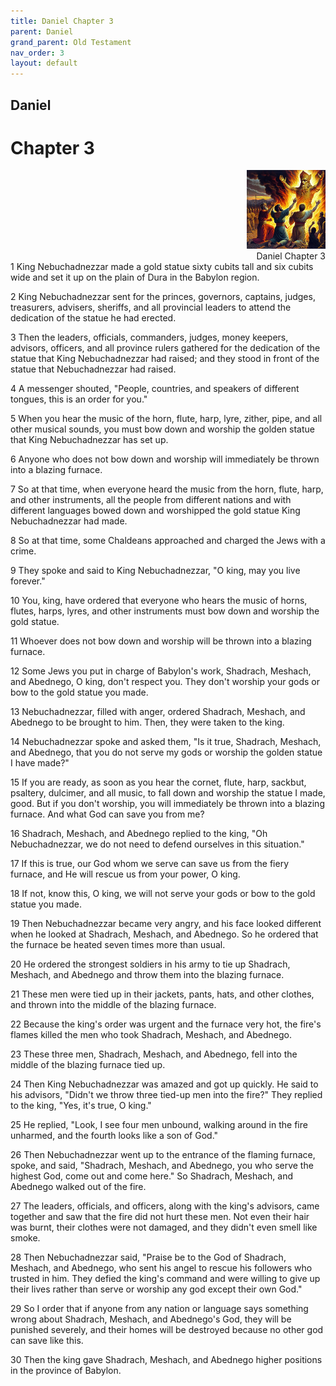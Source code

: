 ```yaml
---
title: Daniel Chapter 3
parent: Daniel
grand_parent: Old Testament
nav_order: 3
layout: default
---
```


## Daniel

# Chapter 3

<div style="clear: both; text-align: right;">
    <img src="/assets/Image/Daniel/500/3.jpg" alt="Daniel Chapter 3" class="chapter-image" style="max-width: 25%; height: auto;"/>
    <figcaption style="font-size: 14px;">Daniel Chapter 3</figcaption>
</div>
1 King Nebuchadnezzar made a gold statue sixty cubits tall and six cubits wide and set it up on the plain of Dura in the Babylon region.

2 King Nebuchadnezzar sent for the princes, governors, captains, judges, treasurers, advisers, sheriffs, and all provincial leaders to attend the dedication of the statue he had erected.

3 Then the leaders, officials, commanders, judges, money keepers, advisors, officers, and all province rulers gathered for the dedication of the statue that King Nebuchadnezzar had raised; and they stood in front of the statue that Nebuchadnezzar had raised.

4 A messenger shouted, "People, countries, and speakers of different tongues, this is an order for you."

5 When you hear the music of the horn, flute, harp, lyre, zither, pipe, and all other musical sounds, you must bow down and worship the golden statue that King Nebuchadnezzar has set up.

6 Anyone who does not bow down and worship will immediately be thrown into a blazing furnace.

7 So at that time, when everyone heard the music from the horn, flute, harp, and other instruments, all the people from different nations and with different languages bowed down and worshipped the gold statue King Nebuchadnezzar had made.

8 So at that time, some Chaldeans approached and charged the Jews with a crime.

9 They spoke and said to King Nebuchadnezzar, "O king, may you live forever."

10 You, king, have ordered that everyone who hears the music of horns, flutes, harps, lyres, and other instruments must bow down and worship the gold statue.

11 Whoever does not bow down and worship will be thrown into a blazing furnace.

12 Some Jews you put in charge of Babylon's work, Shadrach, Meshach, and Abednego, O king, don't respect you. They don't worship your gods or bow to the gold statue you made.

13 Nebuchadnezzar, filled with anger, ordered Shadrach, Meshach, and Abednego to be brought to him. Then, they were taken to the king.

14 Nebuchadnezzar spoke and asked them, "Is it true, Shadrach, Meshach, and Abednego, that you do not serve my gods or worship the golden statue I have made?"

15 If you are ready, as soon as you hear the cornet, flute, harp, sackbut, psaltery, dulcimer, and all music, to fall down and worship the statue I made, good. But if you don't worship, you will immediately be thrown into a blazing furnace. And what God can save you from me?

16 Shadrach, Meshach, and Abednego replied to the king, "Oh Nebuchadnezzar, we do not need to defend ourselves in this situation."

17 If this is true, our God whom we serve can save us from the fiery furnace, and He will rescue us from your power, O king.

18 If not, know this, O king, we will not serve your gods or bow to the gold statue you made.

19 Then Nebuchadnezzar became very angry, and his face looked different when he looked at Shadrach, Meshach, and Abednego. So he ordered that the furnace be heated seven times more than usual.

20 He ordered the strongest soldiers in his army to tie up Shadrach, Meshach, and Abednego and throw them into the blazing furnace.

21 These men were tied up in their jackets, pants, hats, and other clothes, and thrown into the middle of the blazing furnace.

22 Because the king's order was urgent and the furnace very hot, the fire's flames killed the men who took Shadrach, Meshach, and Abednego.

23 These three men, Shadrach, Meshach, and Abednego, fell into the middle of the blazing furnace tied up.

24 Then King Nebuchadnezzar was amazed and got up quickly. He said to his advisors, "Didn't we throw three tied-up men into the fire?" They replied to the king, "Yes, it's true, O king."

25 He replied, "Look, I see four men unbound, walking around in the fire unharmed, and the fourth looks like a son of God."

26 Then Nebuchadnezzar went up to the entrance of the flaming furnace, spoke, and said, "Shadrach, Meshach, and Abednego, you who serve the highest God, come out and come here." So Shadrach, Meshach, and Abednego walked out of the fire.

27 The leaders, officials, and officers, along with the king's advisors, came together and saw that the fire did not hurt these men. Not even their hair was burnt, their clothes were not damaged, and they didn't even smell like smoke.

28 Then Nebuchadnezzar said, "Praise be to the God of Shadrach, Meshach, and Abednego, who sent his angel to rescue his followers who trusted in him. They defied the king's command and were willing to give up their lives rather than serve or worship any god except their own God."

29 So I order that if anyone from any nation or language says something wrong about Shadrach, Meshach, and Abednego's God, they will be punished severely, and their homes will be destroyed because no other god can save like this.

30 Then the king gave Shadrach, Meshach, and Abednego higher positions in the province of Babylon.


